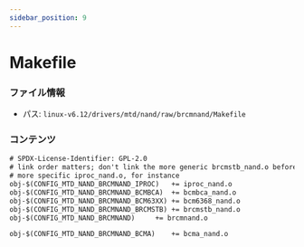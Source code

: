 ```yaml
---
sidebar_position: 9
---
```

# Makefile

### ファイル情報

- パス: `linux-v6.12/drivers/mtd/nand/raw/brcmnand/Makefile`

### コンテンツ

```txt
# SPDX-License-Identifier: GPL-2.0
# link order matters; don't link the more generic brcmstb_nand.o before the
# more specific iproc_nand.o, for instance
obj-$(CONFIG_MTD_NAND_BRCMNAND_IPROC)	+= iproc_nand.o
obj-$(CONFIG_MTD_NAND_BRCMNAND_BCMBCA)	+= bcmbca_nand.o
obj-$(CONFIG_MTD_NAND_BRCMNAND_BCM63XX)	+= bcm6368_nand.o
obj-$(CONFIG_MTD_NAND_BRCMNAND_BRCMSTB)	+= brcmstb_nand.o
obj-$(CONFIG_MTD_NAND_BRCMNAND)		+= brcmnand.o

obj-$(CONFIG_MTD_NAND_BRCMNAND_BCMA)	+= bcma_nand.o

```
